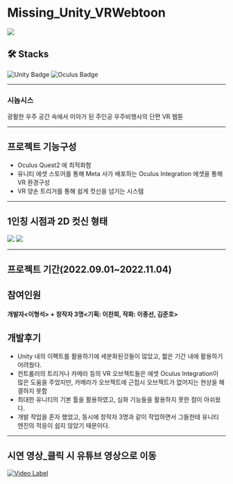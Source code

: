 # Missing_Unity_VRWebtoon
<img src='https://user-images.githubusercontent.com/75819612/218421120-28bdd87b-19d3-40ec-9413-664367887810.jpg'>

## 🛠 Stacks
![Unity Badge](https://img.shields.io/badge/-Unity-black?style=flat=square&logo=unity&logoColor=white)
![Oculus Badge](https://img.shields.io/badge/-Oculus-1C1E20?style=flat=square&logo=oculus&logoColor=white)

----------------

### 시놉시스
광활한 우주 공간 속에서 미아가 된 주인공 우주비행사의 단편 VR 웹툰

----------------

## 프로젝트 기능구성

- Oculus Quest2 에 최적화함
- 유니티 에셋 스토어를 통해 Meta 사가 배포하는 Oculus Integration 에셋을 통해 VR 환경구성
- VR 양손 트리거를 통해 쉽게 컷신을 넘기는 시스템

----------------

## 1인칭 시점과 2D 컷신 형태
<img src='https://user-images.githubusercontent.com/75819612/218698818-02d21af3-2f69-4b04-a4e2-dff34692bdc0.PNG'>

<img src='https://user-images.githubusercontent.com/75819612/218698841-09d75119-d7df-4d7a-a373-7ba2a8193441.PNG'>

----------------

## 프로젝트 기간(2022.09.01~2022.11.04)

## 참여인원
#### 개발자<이형석> + 창작자 3명<기획: 이찬희, 작화: 이종선, 김준호>

## 개발후기

- Unity 내의 이펙트를 활용하기에 세분화된것들이 많았고, 짧은 기간 내에 활용하기 어려웠다.
- 컨트롤러의 트리거나 카메라 등의 VR 오브젝트들은 에셋 Oculus Integration이 많은 도움을 주었지만, 카메라가 오브젝트에 근접시 오브젝트가 없어지는 현상을 해결하지 못함
- 최대한 유니티의 기본 툴을 활용하였고, 심화 기능들을 활용하지 못한 점이 아쉬웠다.
- 개발 작업을 혼자 했었고, 동시에 창작자 3명과 같이 작업하면서 그들한테 유니티 엔진의 적응이 쉽지 않았기 때문이다.
  
----------------

## 시연 영상_클릭 시 유튜브 영상으로 이동
[![Video Label](https://user-images.githubusercontent.com/75819612/218649191-06cb58ce-cf1a-4df1-bef4-b9ff14195677.jpg)](https://youtu.be/bP1OYW1F6D4)




